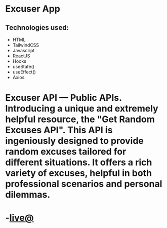 # Excuser App
## Technologies used:
- HTML
- TailwindCSS
- Javascript
- ReactJS
- Hooks
- useState()
- useEffect()
- Axios

# Excuser API — Public APIs. Introducing a unique and extremely helpful resource, the "Get Random Excuses API". This API is ingeniously designed to provide random excuses tailored for different situations. It offers a rich variety of excuses, helpful in both professional scenarios and personal dilemmas.

# -[live@](https://excuser-app-six.vercel.app/)